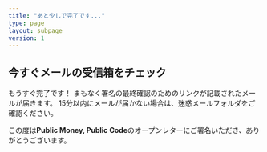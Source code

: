 ```yaml
---
title: "あと少しで完了です..."
type: page
layout: subpage
version: 1
---
```


## 今すぐメールの受信箱をチェック

もうすぐ完了です！ まもなく署名の最終確認のためのリンクが記載されたメールが届きます。
 15分以内にメールが届かない場合は、迷惑メールフォルダをご確認ください。

この度は**Public Money, Public Code**のオープンレターにご署名いただき、ありがとうございます。
